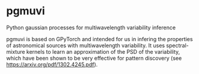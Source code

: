 # pgmuvi
Python gaussian processes for multiwavelength variability inference

pgmuvi is based on GPyTorch and intended for us in infering the properties of astronomical sources with multiwavelength variability. It uses spectral-mixture kernels to learn an approximation of the PSD of the variability, which have been shown to be very effective for pattern discovery (see https://arxiv.org/pdf/1302.4245.pdf). 
